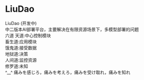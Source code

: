 # LiuDao
LiuDao  (开发中)  
中二版本AI部署平台，主要解决在有限资源场景下，多模型部署的问题  
六道
天道:中心控制模块  
畜生道:应用模块  
饿鬼道:接受数据  
地狱道:决策  
人间道:监控资源  
修罗道:未知   
^__^
痛みを感じろ，痛みを考えろ，痛みを受け取れ，痛みを知れ
